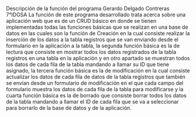 Descripción de la función del programa
Gerardo Delgado Contreras 7°IDGSA
La función de este programa desarrollado trata acerca sobre una aplicación web que es de un CRUD básico en donde se tienen implementadas todas las funciones básicas que se realizan en una base de datos en las cuales son la función de Creación en la cual consiste realizar la inserción de los datos a la tabla registros que se van enviando desde el formulario en la aplicación a la tabla, la segunda función básica es la de lectura que consiste en mostrar todos los datos registrados de la tabla registros en una tabla en la aplicación y en otro apartado se muestran todos los datos de cada fila de la tabla mandando a llamar su ID que tiene asignado, la tercera función básica es la de modificación en la cual consiste actualizar los datos de cada fila de datos de la tabla registros que también se envían desde un formulario de modificación en el que cada campo del formulario muestra los datos de cada fila de la tabla para modificarse y la cuarta función básica es la de borrado que consiste borrar todos los datos de la tabla mandando a llamar el ID de cada fila que se va a seleccionar para borrarlo de la base de datos y de la aplicación.
